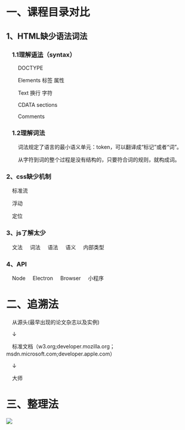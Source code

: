 # 一、课程目录对比

## 1、HTML缺少语法词法

### &nbsp;&nbsp;&nbsp;&nbsp;1.1理解[语法](https://html.spec.whatwg.org/multipage/syntax.html)（syntax）
&nbsp;&nbsp;&nbsp;&nbsp;&nbsp;&nbsp;&nbsp;&nbsp;DOCTYPE

&nbsp;&nbsp;&nbsp;&nbsp;&nbsp;&nbsp;&nbsp;&nbsp;Elements 标签 属性

&nbsp;&nbsp;&nbsp;&nbsp;&nbsp;&nbsp;&nbsp;&nbsp;Text 换行 字符

&nbsp;&nbsp;&nbsp;&nbsp;&nbsp;&nbsp;&nbsp;&nbsp;CDATA sections

&nbsp;&nbsp;&nbsp;&nbsp;&nbsp;&nbsp;&nbsp;&nbsp;Comments <!-- 123-->
    
### &nbsp;&nbsp;&nbsp;&nbsp;1.2理解词法
&nbsp;&nbsp;&nbsp;&nbsp;&nbsp;&nbsp;&nbsp;&nbsp;词法规定了语言的最小语义单元：token，可以翻译成“标记”或者“词”。

&nbsp;&nbsp;&nbsp;&nbsp;&nbsp;&nbsp;&nbsp;&nbsp;从字符到词的整个过程是没有结构的，只要符合词的规则，就构成词。
### 2、css缺少机制
&nbsp;&nbsp;&nbsp;&nbsp;标准流

&nbsp;&nbsp;&nbsp;&nbsp;浮动

&nbsp;&nbsp;&nbsp;&nbsp;定位
### 3、js了解太少
&nbsp;&nbsp;&nbsp;&nbsp;文法
&nbsp;&nbsp;&nbsp;&nbsp;词法
&nbsp;&nbsp;&nbsp;&nbsp;语法
&nbsp;&nbsp;&nbsp;&nbsp;语义
&nbsp;&nbsp;&nbsp;&nbsp;内部类型
### 4、API
&nbsp;&nbsp;&nbsp;&nbsp;Node
&nbsp;&nbsp;&nbsp;&nbsp;Electron
&nbsp;&nbsp;&nbsp;&nbsp;Browser
&nbsp;&nbsp;&nbsp;&nbsp;小程序

# 二、追溯法

&nbsp;&nbsp;&nbsp;&nbsp;从源头(最早出现的论文杂志以及实例)

&nbsp;&nbsp;&nbsp;&nbsp;↓

&nbsp;&nbsp;&nbsp;&nbsp;标准文档（w3.org;developer.mozilla.org；msdn.microsoft.com;developer.apple.com）

&nbsp;&nbsp;&nbsp;&nbsp;↓

&nbsp;&nbsp;&nbsp;&nbsp;大师

# 三、整理法


![](https://user-gold-cdn.xitu.io/2020/7/2/1730fb5fcac124e4?w=682&h=1029&f=png&s=71341)

